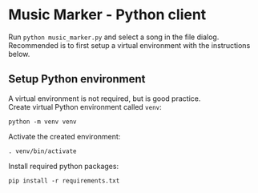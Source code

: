 # Music Marker - Python client
Run `python music_marker.py` and select a song in the file dialog.  
Recommended is to first setup a virtual environment with the instructions below.

## Setup Python environment

A virtual environment is not required, but is good practice.  
Create virtual Python environment called `venv`:

```shell
python -m venv venv
```

Activate the created environment:

```shell
. venv/bin/activate
```

Install required python packages:

```shell
pip install -r requirements.txt
```

